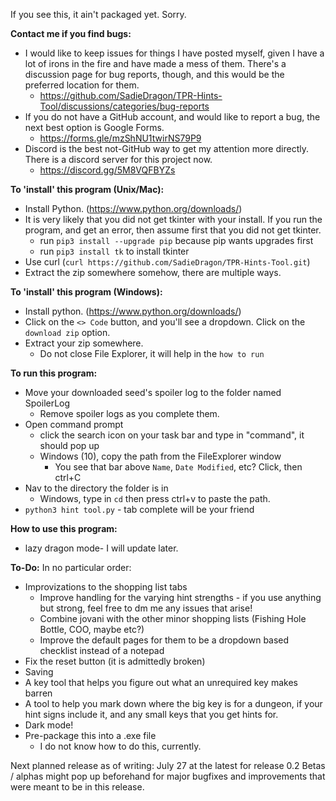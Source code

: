 If you see this, it ain't packaged yet. Sorry.

__Contact me if you find bugs:__
- I would like to keep issues for things I have posted myself, given I have a lot of irons in the fire and have made a mess of them. There's a discussion page for bug reports, though, and this would be the preferred location for them.
    - https://github.com/SadieDragon/TPR-Hints-Tool/discussions/categories/bug-reports
- If you do not have a GitHub account, and would like to report a bug, the next best option is Google Forms.
    - https://forms.gle/mzShNU1twirNS79P9
- Discord is the best not-GitHub way to get my attention more directly. There is a discord server for this project now.
    - https://discord.gg/5M8VQFBYZs

__To 'install' this program (Unix/Mac):__
- Install Python. (https://www.python.org/downloads/)
- It is very likely that you did not get tkinter with your install. If you run the program, and get an error, then assume first that you did not get tkinter.
    - run ``pip3 install --upgrade pip`` because pip wants upgrades first
    - run ``pip3 install tk`` to install tkinter
- Use curl (``curl https://github.com/SadieDragon/TPR-Hints-Tool.git``)
- Extract the zip somewhere somehow, there are multiple ways.

__To 'install' this program (Windows):__
- Install python. (https://www.python.org/downloads/)
- Click on the ``<> Code`` button, and you'll see a dropdown. Click on the ``download zip`` option.
- Extract your zip somewhere.
    - Do not close File Explorer, it will help in the ``how to run``

__To run this program:__
- Move your downloaded seed's spoiler log to the folder named SpoilerLog
    - Remove spoiler logs as you complete them.
- Open command prompt
    - click the search icon on your task bar and type in "command", it should pop up
    - Windows (10), copy the path from the FileExplorer window
        - You see that bar above ``Name``, ``Date Modified``, etc? Click, then ctrl+C
- Nav to the directory the folder is in
    - Windows, type in ``cd`` then press ctrl+v to paste the path.
- ``python3 hint tool.py`` - tab complete will be your friend

__How to use this program:__
- lazy dragon mode- I will update later.

__To-Do:__
In no particular order:
- Improvizations to the shopping list tabs
  - Improve handling for the varying hint strengths - if you use anything but strong, feel free to dm me any issues that arise!
  - Combine jovani with the other minor shopping lists (Fishing Hole Bottle, COO, maybe etc?)
  - Improve the default pages for them to be a dropdown based checklist instead of a notepad
- Fix the reset button (it is admittedly broken)
- Saving
- A key tool that helps you figure out what an unrequired key makes barren
- A tool to help you mark down where the big key is for a dungeon, if your hint signs include it, and any small keys that you get hints for.
- Dark mode!
- Pre-package this into a .exe file
    - I do not know how to do this, currently.

Next planned release as of writing: July 27 at the latest for release 0.2
Betas / alphas might pop up beforehand for major bugfixes and improvements that were meant to be in this release.

